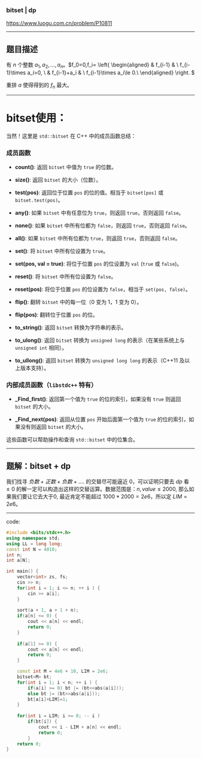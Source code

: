 ### bitset | dp 

https://www.luogu.com.cn/problem/P10811

---

## 题目描述

有 $n$ 个整数 $a_1,a_2,\ldots,a_n$。$f_0=0,f_i= \left\{
\begin{aligned}
& f_{i-1}   &  \ f_{i-1}\times a_i>0, \\
& f_{i-1}+a_i &  \ f_{i-1}\times a_i\le 0.\\ 
\end{aligned}
\right.
$

重排 $a$ 使得得到的 $f_n$ 最大。

---

# bitset使用：
当然！这里是 `std::bitset` 在 C++ 中的成员函数总结：

### 成员函数

- **count()**: 返回 `bitset` 中值为 `true` 的位数。

- **size()**: 返回 `bitset` 的大小（位数）。

- **test(pos)**: 返回位于位置 `pos` 的位的值。相当于 `bitset[pos]` 或 `bitset.test(pos)`。

- **any()**: 如果 `bitset` 中有任意位为 `true`，则返回 `true`，否则返回 `false`。

- **none()**: 如果 `bitset` 中所有位都为 `false`，则返回 `true`，否则返回 `false`。

- **all()**: 如果 `bitset` 中所有位都为 `true`，则返回 `true`，否则返回 `false`。

- **set()**: 将 `bitset` 中所有位设置为 `true`。

- **set(pos, val = true)**: 将位于位置 `pos` 的位设置为 `val` (`true` 或 `false`)。

- **reset()**: 将 `bitset` 中所有位设置为 `false`。

- **reset(pos)**: 将位于位置 `pos` 的位设置为 `false`，相当于 `set(pos, false)`。

- **flip()**: 翻转 `bitset` 中的每一位（0 变为 1，1 变为 0）。

- **flip(pos)**: 翻转位于位置 `pos` 的位。

- **to_string()**: 返回 `bitset` 转换为字符串的表示。

- **to_ulong()**: 返回 `bitset` 转换为 `unsigned long` 的表示（在某些系统上与 `unsigned int` 相同）。

- **to_ullong()**: 返回 `bitset` 转换为 `unsigned long long` 的表示（C++11 及以上版本支持）。

### 内部成员函数（`libstdc++` 特有）

- **_Find_first()**: 返回第一个值为 `true` 的位的索引，如果没有 `true` 则返回 `bitset` 的大小。

- **_Find_next(pos)**: 返回从位置 `pos` 开始后面第一个值为 `true` 的位的索引，如果没有则返回 `bitset` 的大小。

这些函数可以帮助操作和查询 `std::bitset` 中的位集合。

---

## 题解：bitset + dp 

我们找寻 $负数 + 正数 + 负数 + ....$ 的交替尽可能逼近 $0$，可以证明只要去 $dp$ 看 $\le 0$ 的解一定可以构造出这样的交替运算。数据范围是：$n,value \le 2000$, 那么如果我们要让它去大于$0$, 最近肯定不能超过 $1000*2000=2e6$，所以定 $LIM=2e6$。

---

code:
```cpp
#include <bits/stdc++.h> 
using namespace std; 
using LL = long long; 
const int N = 4010; 
int n; 
int a[N]; 

int main() {
    vector<int> zs, fs;
    cin >> n; 
    for(int i = 1; i <= n; ++ i ) {
        cin >> a[i];
    }
    
    sort(a + 1, a + 1 + n); 
    if(a[n] <= 0) {
        cout << a[n] << endl;
        return 0; 
    }    
    
    if(a[1] >= 0) {
        cout << a[n] << endl; 
        return 0; 
    }

    const int M = 4e6 + 10, LIM = 2e6; 
    bitset<M> bt; 
    for(int i = 1; i < n; ++ i ) {
        if(a[i] >= 0) bt |= (bt<<abs(a[i])); 
        else bt |= (bt>>abs(a[i])); 
        bt[a[i]+LIM]=1;
    }
    
    for(int i = LIM; i >= 0; -- i ) 
        if(bt[i]) {
            cout << i - LIM + a[n] << endl;
            return 0; 
        }
    return 0; 
}
```

